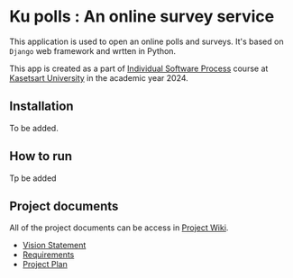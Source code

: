# Ku polls : An online survey service

This application is used to open an online polls and surveys. It's based on ```Django``` web framework and wrtten in Python.

This app is created as a part of [Individual Software Process](
https://cpske.github.io/ISP) course at [Kasetsart University](https://www.ku.ac.th) in the academic year 2024.

## Installation
To be added.

## How to run
Tp be added

## Project documents
All of the project documents can be access in [Project Wiki](../../wiki/Home).

- [Vision Statement](../../wiki/Vision)
- [Requirements](../../wiki/Requirements)
- [Project Plan](../../wiki/Project-Plan)